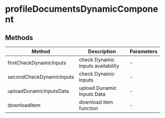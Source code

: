 # profileDocumentsDynamicComponent

## Methods

<!-- @vuese:profileDocumentsDynamicComponent:methods:start -->
|Method|Description|Parameters|
|---|---|---|
|firstCheckDynamicInputs|check Dynamic Inputs availability|-|
|secondCheckDynamicInputs|check Dynamic Inputs|-|
|uploadDunamicInputsData|upload Dunamic Inputs Data|-|
|downloadItem|download item function|-|

<!-- @vuese:profileDocumentsDynamicComponent:methods:end -->


